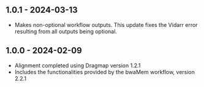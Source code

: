 ## 1.0.1 - 2024-03-13
- Makes non-optional workflow outputs. This update fixes the Vidarr error resulting from all outputs being optional.
## 1.0.0 - 2024-02-09
- Alignment completed using Dragmap version 1.2.1
- Includes the functionalities provided by the bwaMem workflow, version 2.2.1